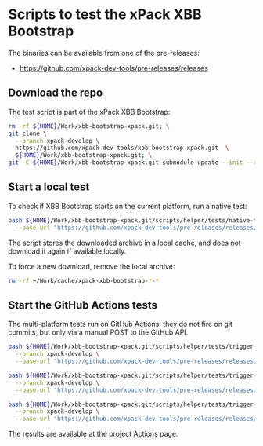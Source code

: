 # Scripts to test the xPack XBB Bootstrap

The binaries can be available from one of the pre-releases:

- <https://github.com/xpack-dev-tools/pre-releases/releases>

## Download the repo

The test script is part of the xPack XBB Bootstrap:

```sh
rm -rf ${HOME}/Work/xbb-bootstrap-xpack.git; \
git clone \
  --branch xpack-develop \
  https://github.com/xpack-dev-tools/xbb-bootstrap-xpack.git  \
  ${HOME}/Work/xbb-bootstrap-xpack.git; \
git -C ${HOME}/Work/xbb-bootstrap-xpack.git submodule update --init --recursive
```

## Start a local test

To check if XBB Bootstrap starts on the current platform, run a native test:

```sh
bash ${HOME}/Work/xbb-bootstrap-xpack.git/scripts/helper/tests/native-test.sh \
  --base-url "https://github.com/xpack-dev-tools/pre-releases/releases/download/test/"
```

The script stores the downloaded archive in a local cache, and
does not download it again if available locally.

To force a new download, remove the local archive:

```sh
rm -rf ~/Work/cache/xpack-xbb-bootstrap-*-*
```

## Start the GitHub Actions tests

The multi-platform tests run on GitHub Actions; they do not fire on
git commits, but only via a manual POST to the GitHub API.

```sh
bash ${HOME}/Work/xbb-bootstrap-xpack.git/scripts/helper/tests/trigger-workflow-test-prime.sh \
  --branch xpack-develop \
  --base-url "https://github.com/xpack-dev-tools/pre-releases/releases/download/test/"

bash ${HOME}/Work/xbb-bootstrap-xpack.git/scripts/helper/tests/trigger-workflow-test-docker-linux-intel.sh \
  --branch xpack-develop \
  --base-url "https://github.com/xpack-dev-tools/pre-releases/releases/download/test/"

bash ${HOME}/Work/xbb-bootstrap-xpack.git/scripts/helper/tests/trigger-workflow-test-docker-linux-arm.sh \
  --branch xpack-develop \
  --base-url "https://github.com/xpack-dev-tools/pre-releases/releases/download/test/"

```

The results are available at the project
[Actions](https://github.com/xpack-dev-tools/xbb-bootstrap-xpack/actions/) page.
